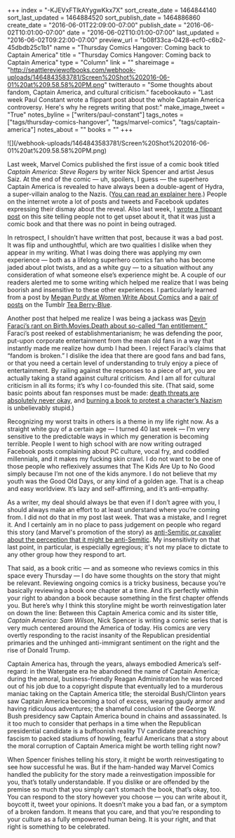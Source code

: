 +++
index = "-KJEVxFTlkAYygwKkx7X"
sort_create_date = 1464844140
sort_last_updated = 1464884520
sort_publish_date = 1464886860
create_date = "2016-06-01T22:09:00-07:00"
publish_date = "2016-06-02T10:01:00-07:00"
date = "2016-06-02T10:01:00-07:00"
last_updated = "2016-06-02T09:22:00-07:00"
preview_url = "b08f33ca-0428-ecf0-c6b2-45dbdb25c1b1"
name = "Thursday Comics Hangover: Coming back to Captain America"
title = "Thursday Comics Hangover: Coming back to Captain America"
type = "Column"
link = ""
shareimage = "http://seattlereviewofbooks.com/webhook-uploads/1464843583781/Screen%20Shot%202016-06-01%20at%209.58.58%20PM.png"
twitterauto = "Some thoughts about fandom, Captain America, and cultural criticism."
facebookauto = "Last week Paul Constant wrote a flippant post about the whole Captain America controversy. Here's why he regrets writing that post:"
make_image_tweet = "True"
notes_byline = ["writers/paul-constant"]
tags_notes = ["tags/thursday-comics-hangover", "tags/marvel-comics", "tags/captain-america"]
notes_about = ""
books = ""
+++
<p class="image">![](/webhook-uploads/1464843583781/Screen%20Shot%202016-06-01%20at%209.58.58%20PM.png)</p>

Last week, Marvel Comics published the first issue of a comic book titled *Captain America: Steve Rogers* by writer Nick Spencer and artist Jesus Saiz. At the end of the comic — uh, spoilers, I guess — the superhero Captain America is revealed to have always been a double-agent of Hydra, a super-villain analog to the Nazis. ([You can read an explainer here]( http://www.vox.com/2016/5/26/11780394/captain-america-hydra-spoilers).)  People on the internet wrote a lot of posts and tweets and Facebook updates expressing their dismay about the reveal. Also last week, I [wrote a flippant post]( http://seattlereviewofbooks.com/notes/2016/05/25/public-service-announcement-dont-freak-out-over-superhero-comics/) on this site telling people not to get upset about it, that it was just a comic book and that there was no point in being outraged.

In retrospect, I shouldn’t have written that post, because it was a bad post. It was flip and unthoughtful, which are two qualities I dislike when they appear in my writing. What I was doing there was applying my own experience — both as a lifelong superhero comics fan who has become jaded about plot twists, and as a white guy — to a situation without any consideration of what someone else’s experience might be. A couple of our readers alerted me to some writing which helped me realize that I was being boorish and insensitive to these other experiences. I particularly learned from a post by [Megan Purdy at Women Write About Comics]( http://womenwriteaboutcomics.com/2016/06/01/this-song-was-written-by-a-committee-what-devin-faraci-gets-wrong-about-audience-owners-and-power/) and a [pair of posts]( http://teaberryblue.tumblr.com/post/144919547394/okay-lets-go-short-version-the-comic-is-a) on the Tumblr [Tea Berry-Blue]( http://teaberryblue.tumblr.com/post/144958282254/disconnected-thoughts-on-captain-america).

Another post that helped me realize I was being a jackass was [Devin Faraci’s rant on Birth.Movies.Death about so-called “fan entitlement.”]( http://birthmoviesdeath.com/2016/05/30/fandom-is-broken) Faraci’s post reeked of establishmentarianism; he was defending the poor, put-upon corporate entertainment from the mean old fans in a way that instantly made me realize how dumb I had been.  I reject Faraci’s claims that “fandom is broken.” I dislike the idea that there are good fans and bad fans, or that you need a certain level of understanding to truly enjoy a piece of entertainment. By railing against the responses to a piece of art, you are actually taking a stand against cultural criticism. And I am all for cultural criticism in all its forms; it’s why I co-founded this site. (That said, some basic points about fan responses must be made: [death threats are  absolutely never okay]( http://brevoortformspring.tumblr.com/post/145142699918/nothing-else-to-lose), and [burning a book to protest a character’s Nazism]( https://twitter.com/TheGreatKingAFG/status/736211316185038852?ref_src=twsrc%5Etfw) is unbelievably stupid.)


Recognizing my worst traits in others is a theme in my life right now. As a straight white guy of a certain age — I turned 40 last week — I’m very sensitive to the predictable ways in which my generation is becoming terrible. People I went to high school with are now writing outraged Facebook posts complaining about PC culture, vocal fry, and coddled millennials, and it makes my fucking skin crawl. I do not want to be one of those people who reflexively assumes that The Kids Are Up to No Good simply because I’m not one of the kids anymore. I do not believe that my youth was the Good Old Days, or any kind of a golden age. That is a cheap and easy worldview. It’s lazy and self-affirming, and it’s anti-empathy. 

As a writer, my deal should always be that even if I don’t agree with you, I should always make an effort to at least understand where you’re coming from.  I did not do that in my post last week. That was a mistake, and I regret it. And I certainly am in no place to pass judgement on people who regard this story (and Marvel's promotion of the story) as [anti-Semitic or cavalier about the perception that it might be anti-Semitic](http://www.haaretz.com/jewish/news/.premium-1.722130). My insensitivity on that last point, in particular, is especially egregious; it's not my place to dictate to any other group how they respond to art.

That said, as a book critic — and as someone who reviews comics in this space every Thursday — I do have some thoughts on the story that might be relevant. Reviewing ongoing comics is a tricky business, because you’re basically reviewing a book one chapter at a time. And it’s perfectly within your right to abandon a book because something in the first chapter offends you. But here’s why I think this storyline might be worth reinvestigation later on down the line: Between this Captain America comic and its sister title, *Captain America: Sam Wilson*, Nick Spencer is writing a comic series that is very much centered around the America of today. His comics are very overtly responding to the racist insanity of the Republican presidential primaries and the unhinged anti-immigrant sentiment on the right and the rise of Donald Trump.

Captain America has, through the years, always embodied America’s self-regard: in the Watergate era he abandoned the name of Captain America; during the amoral, business-friendly Reagan Administration he was forced out of his job due to a copyright dispute that eventually led to a murderous maniac taking on the Captain America title; the steroidal Bush/Clinton years saw Captain America becoming a tool of excess, wearing gaudy armor and having ridiculous adventures; the shameful conclusion of the George W. Bush presidency saw Captain America bound in chains and assassinated. Is it too much to consider that perhaps in a time when the Republican presidential candidate is a buffoonish reality TV candidate preaching fascism to packed stadiums of howling, fearful Americans that a story about the moral corruption of Captain America might be worth telling right now?

When Spencer finishes telling his story, it might be worth reinvestigating to see how successful he was. But if the ham-handed way Marvel Comics handled the publicity for the story made a reinvestigation impossible for you, that’s totally understandable. If you dislike or are offended by the premise so much that you simply can’t stomach the book, that’s okay, too. You can respond to the story however you choose — you can write about it, boycott it, tweet your opinions. It doesn’t make you a bad fan, or a symptom of a broken fandom. It means that you care, and that you’re responding to your culture as a fully empowered human being. It is your right, and that right is something to be celebrated.
